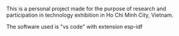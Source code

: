 This is a personal project made for the purpose of research and participation in technology exhibition in Ho Chi Minh City, Vietnam.

The software used is "vs code" with extension esp-idf